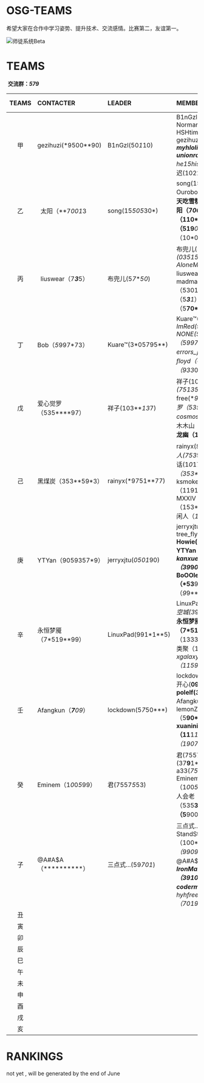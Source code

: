 # OSG-TEAMS
希望大家在合作中学习姿势、提升技术、交流感情。比赛第二，友谊第一。

![师徒系统Beta](pic/teams.jpg)

# TEAMS

  **交流群：***5*7*9***

|TEAMS|CONTACTER|LEADER|MEMBERS|MONTHLY THEME|
|:-:|:-|:-|:-|:-|
|甲| gezihuzi(*9500**90) | B1nGzl(50*1*10)|B1nGzl(50*1*10) Norman(9703797) HSHtime(7*7**3*9*) gezihuzi(*9500**90) myhloli(***90*9*9) unionrock(101*5**010) he15his(3*99*37*1) 凌迟(1021320064)       |not yet|
|乙|  太阳（**7*001*3  	 |song(15*505*30*) |song(15*505*30*) Ouroboros(**5*77*0) 夏天吃雪糕(9*7*3*3*0) 太阳（**7*001*3）理查德（110*00**）小憨（519***07*）blackcore（10*017**0）|not yet|
|丙|  liuswear（7***3***5）| 布兜儿(5*7***50*)|布兜儿(5*7***50*) 舜生(*03515335*) AloneMonkey(**71***33) liuswear（7***3***5）madmark（53019917）kiba（5***3**1*）chen（5**70*5**）|not yet|
|丁| Bob（*5*997*73）  	 |Kuare™(3*05795**)|Kuare™(3*05795**) ImRed(*9**5753*) NONE(5*9****03) Bob（*5*997*73）no errors_joyf（*35**19**）floyd（**5*00*3）srh（*9*33*059）| not yet  |
|戊| 爱心觉罗（535****97）  	 |祥子(103***13*7)|祥子(103***13*7) 明哥(75135*97*) free(**9099*0*) 爱心觉罗（535****97）cosmosdzh（*50505**）木木山（*****9595）龙幽（13*3**1511）|  not yet |
|己| 黑煤炭（353**59*3）  	 |rainyx(*9751**77) |rainyx(*9751**77) 拟人(753*5771) 超级神话(1*0*17*599) 黑煤炭（353**59*3）ksmokee（11911*5*57）MXXIV（153**157*）紫枫闲人（*157*7*）| not yet  |
|庚| YTYan（9059357*9）  	 |jerryxjtu(*0501*90) |jerryxjtu(*0501*90) tree_fly(**7*9*009) Howie(5*959509*) YTYan（9059357*9）kanxue_dakang（39*9*01*5）BoOOlean（*53**953）bitpanda（*9*9**55*）| not yet|
|辛| 永恒梦魇（7*519**99）   	 |LinuxPad(991*1**5)|LinuxPad(991*1**5)  空城(3*990**5*) 闪(***7*9**) 永恒梦魇（7*519**99） driver（133333331）物以类聚（1***51**9） xgalaxy（11591*17*）  | not yet|
|壬|  Afangkun（***7**09*）  	 |lockdown(5*7*50***) |lockdown(5*7*50***) 开心(**09*3*0) polelf(*39*5**7) Afangkun（***7**09*）lemonZdemon（5**90****）xuaninitial（11**1*1739）西柏坡（19077***0）|  not yet |
|癸| Eminem（1*0*0*5*99）  	 |君(7557*5*53)|君(7557*5*53) 炜唯(37**9**1*)  a33(*751**55*) Eminem（1*0*0*5*99） 别等待爱人会老（*57*09*59*） 3（535**33）mrsim（5**900**9）       |     not yet    |
|子|@A#A$A（**********） |三点式...(59*701*)|三点式...(59*701*) StandStill（100**7*7） 不弃（*9909*7*9） @A#A$A（**********） IronMannnn（39*10*9*7）coderma（35***59*0）hyhfreeman（*7*0195*0）|   not yet|
|丑|		||||
|寅|		||||
|卯|		||||
|辰|		||||
|巳|		||||
|午|		||||
|未|		||||
|申|		||||
|酉|		||||
|戌|		||||
|亥|		||||

# RANKINGS

not yet , will be generated by the end of June 
